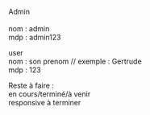 Admin<br>
<br>
nom : admin<br>
mdp : admin123<br>

user <br> 
nom : son prenom // exemple : Gertrude<br> 
mdp : 123<br> 

Reste à faire : <br> 
en cours/terminé/à venir<br> 
responsive à terminer<br> 
